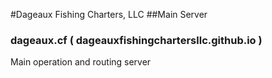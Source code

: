 #Dageaux Fishing Charters, LLC
##Main Server
### dageaux.cf ( dageauxfishingchartersllc.github.io )
Main operation and routing server
